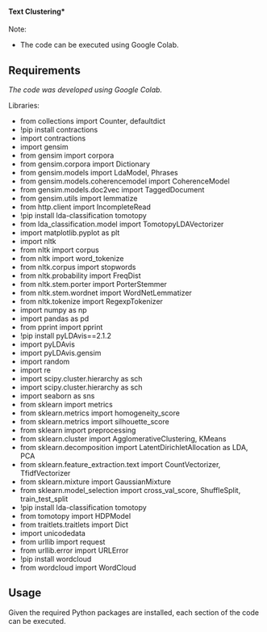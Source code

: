 #### Text Clustering*

Note:
* The code can be executed using Google Colab.

## Requirements

*The code was developed using Google Colab.*

Libraries:
* from collections import Counter, defaultdict
* !pip install contractions
* import contractions
* import gensim
* from gensim import corpora
* from gensim.corpora import Dictionary
* from gensim.models import LdaModel, Phrases
* from gensim.models.coherencemodel import CoherenceModel
* from gensim.models.doc2vec import TaggedDocument
* from gensim.utils import lemmatize
* from http.client import IncompleteRead
* !pip install lda-classification tomotopy
* from lda_classification.model import TomotopyLDAVectorizer
* import matplotlib.pyplot as plt
* import nltk
* from nltk import corpus
* from nltk import word_tokenize
* from nltk.corpus import stopwords
* from nltk.probability import FreqDist
* from nltk.stem.porter import PorterStemmer
* from nltk.stem.wordnet import WordNetLemmatizer
* from nltk.tokenize import RegexpTokenizer
* import numpy as np
* import pandas as pd
* from pprint import pprint
* !pip install pyLDAvis==2.1.2
* import pyLDAvis
* import pyLDAvis.gensim
* import random
* import re
* import scipy.cluster.hierarchy as sch
* import scipy.cluster.hierarchy as sch
* import seaborn as sns
* from sklearn import metrics
* from sklearn.metrics import homogeneity_score
* from sklearn.metrics import silhouette_score
* from sklearn import preprocessing
* from sklearn.cluster import AgglomerativeClustering, KMeans
* from sklearn.decomposition import LatentDirichletAllocation as LDA, PCA
* from sklearn.feature_extraction.text import CountVectorizer, TfidfVectorizer
* from sklearn.mixture import GaussianMixture
* from sklearn.model_selection import cross_val_score, ShuffleSplit, train_test_split
* !pip install lda-classification tomotopy 
* from tomotopy import HDPModel
* from traitlets.traitlets import Dict
* import unicodedata
* from urllib import request
* from urllib.error import URLError
* !pip install wordcloud
* from wordcloud import WordCloud

## Usage

Given the required Python packages are installed, each section of the code can be executed.
